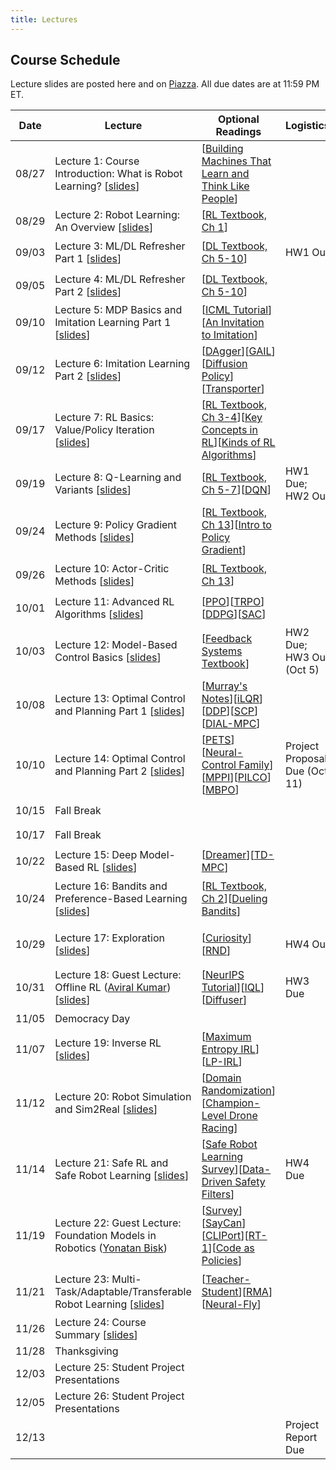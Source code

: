 ```yaml
---
title: Lectures
---
```


## Course Schedule

Lecture slides are posted here and on [Piazza](https://piazza.com/cmu/fall2024/16831/resources). All due dates are at 11:59 PM ET.

| Date | Lecture | Optional Readings | Logistics | Topic Groups |
|---|---|---|---|---|
| 08/27 | Lecture 1: Course Introduction: What is Robot Learning? [[slides](https://drive.google.com/file/d/1fiHlL4nSAZq1AhMkNOZnqTc6F61tX1kl/view?usp=sharing)] | [[Building Machines That Learn and Think Like People](https://arxiv.org/abs/1604.00289)] | | 🔴 Introduction |                         
| 08/29 | Lecture 2: Robot Learning: An Overview [[slides](https://drive.google.com/file/d/13iuX8bLMCrFk1gXwl7-8BJj7Zb_JmLtS/view?usp=sharing)] | [[RL Textbook, Ch 1](http://incompleteideas.net/book/RLbook2018.pdf)] | | 🔴 Introduction |
| 09/03 | Lecture 3: ML/DL Refresher Part 1 [[slides](https://drive.google.com/file/d/1iWqwuQCupq3lMNiYXeZ5IWF_s4WaDj66/view?usp=sharing)] | [[DL Textbook, Ch 5-10](https://www.deeplearningbook.org/)] | HW1 Out | 🟠 ML/DL Refresher |
| 09/05 | Lecture 4: ML/DL Refresher Part 2 [[slides](https://drive.google.com/file/d/1mZZCRkuxYlY_Bq9ZoDqU4cj7oEOfZ-yC/view?usp=sharing)] | [[DL Textbook, Ch 5-10](https://www.deeplearningbook.org/)] | | 🟠 ML/DL Refresher |
| 09/10 | Lecture 5: MDP Basics and Imitation Learning Part 1 [[slides](https://drive.google.com/file/d/1p4fm2kigaL2oA-lwE7f4Qw0gNe0JbnIv/view?usp=sharing)] | [[ICML Tutorial](https://sites.google.com/view/icml2018-imitation-learning/)][[An Invitation to Imitation](https://www.ri.cmu.edu/pub_files/2015/3/InvitationToImitation_3_1415.pdf)] | | 🟣 Imitation Learning |
| 09/12 | Lecture 6: Imitation Learning Part 2 [[slides](https://drive.google.com/file/d/1QgYXAp0x6tk7cuKW5XWfFnaFAnsM1DA4/view?usp=sharing)] | [[DAgger](https://arxiv.org/pdf/1011.0686.pdf)][[GAIL](https://arxiv.org/pdf/1606.03476.pdf)][[Diffusion Policy](https://diffusion-policy.cs.columbia.edu/)][[Transporter](https://arxiv.org/abs/2010.14406)] | | 🟣 Imitation Learning |
| 09/17 | Lecture 7: RL Basics: Value/Policy Iteration [[slides](https://drive.google.com/file/d/15RZvpyr5NboWwCMIQW-LaUR7K296d32e/view?usp=sharing)] | [[RL Textbook, Ch 3-4](http://incompleteideas.net/book/RLbook2018.pdf)][[Key Concepts in RL](https://spinningup.openai.com/en/latest/spinningup/rl_intro.html)][[Kinds of RL Algorithms](https://spinningup.openai.com/en/latest/spinningup/rl_intro2.html)] | | 🟢 Model-Free RL |
| 09/19 | Lecture 8: Q-Learning and Variants [[slides](https://drive.google.com/file/d/1vo_Fg1tViETgwQO53mTO-7-fbAFq2IaV/view?usp=sharing)] | [[RL Textbook, Ch 5-7](http://incompleteideas.net/book/RLbook2018.pdf)][[DQN](https://www.cs.toronto.edu/~vmnih/docs/dqn.pdf)] | HW1 Due; HW2 Out | 🟢 Model-Free RL |
| 09/24 | Lecture 9: Policy Gradient Methods [[slides](https://drive.google.com/file/d/14myLNTvC6vFYvduMj8CXdYK4AYMNz8Qe/view?usp=sharing)] | [[RL Textbook, Ch 13](http://incompleteideas.net/book/RLbook2018.pdf)][[Intro to Policy Gradient](https://spinningup.openai.com/en/latest/spinningup/rl_intro3.html)] | | 🟢 Model-Free RL |
| 09/26 | Lecture 10: Actor-Critic Methods [[slides](https://drive.google.com/file/d/1wO-afHmi1EmZhnOO5GYye9ll5wlJZOyx/view?usp=sharing)] | [[RL Textbook, Ch 13](http://incompleteideas.net/book/RLbook2018.pdf)] | | 🟢 Model-Free RL |
| 10/01 | Lecture 11: Advanced RL Algorithms [[slides](https://drive.google.com/file/d/1Edu7kQfNQyDJbdkLkSOK-fjF177jdYrz/view?usp=sharing)] | [[PPO](https://arxiv.org/pdf/1707.06347)][[TRPO](https://arxiv.org/pdf/1502.05477.pdf)][[DDPG](https://arxiv.org/pdf/1509.02971.pdf)][[SAC](https://arxiv.org/abs/1801.01290)] | | 🟢 Model-Free RL |
| 10/03 | Lecture 12: Model-Based Control Basics [[slides](https://drive.google.com/file/d/1VgDw12pssTsGwoZtXBrrRtTnPiQrG3WR/view?usp=sharing)] | [[Feedback Systems Textbook](https://fbswiki.org/wiki/index.php/Feedback_Systems:_An_Introduction_for_Scientists_and_Engineers)] | HW2 Due; HW3 Out (Oct 5) | 🔵 Model-Based RL |
| 10/08 | Lecture 13: Optimal Control and Planning Part 1 [[slides](https://drive.google.com/file/d/1nHNygc8R5TBo7wznaassBpFTv1rQAVu6/view?usp=sharing)] | [[Murray's Notes](https://fbswiki.org/wiki/index.php/Supplement:_Optimization-Based_Control)][[iLQR](https://www.scitepress.org/PublishedPapers/2004/11439/pdf/index.html)][[DDP](https://ieeexplore.ieee.org/abstract/document/6386025)][[SCP](https://arc.aiaa.org/doi/epdf/10.2514/1.G000218)][[DIAL-MPC](https://lecar-lab.github.io/dial-mpc/)] | | 🔵 Model-Based RL |
| 10/10 | Lecture 14: Optimal Control and Planning Part 2 [[slides](https://drive.google.com/file/d/1nHNygc8R5TBo7wznaassBpFTv1rQAVu6/view?usp=sharing)] | [[PETS](https://arxiv.org/abs/1805.12114)][[Neural-Control Family](https://www.gshi.me/blog/NeuralControl/)][[MPPI](https://homes.cs.washington.edu/~bboots/files/InformationTheoreticMPC.pdf)][[PILCO](https://www.cs.utexas.edu/users/sniekum/classes/RLFD-F15/papers/Deisenroth11.pdf)][[MBPO](https://arxiv.org/pdf/1906.08253.pdf)] | Project Proposal Due (Oct 11) | 🔵 Model-Based RL |
| 10/15 | Fall Break | | | ⛱️ |
| 10/17 | Fall Break | | | ⛱️ |
| 10/22 | Lecture 15: Deep Model-Based RL [[slides](https://drive.google.com/file/d/1evcHE8fj8r0MX2CU2NainrNeQ2vpLg8r/view?usp=sharing)] | [[Dreamer](https://arxiv.org/pdf/1912.01603.pdf)][[TD-MPC](https://nicklashansen.github.io/td-mpc/)] | | 🔵 Model-Based RL |
| 10/24 | Lecture 16: Bandits and Preference-Based Learning [[slides](https://drive.google.com/file/d/1XqjavpLGerp3C11GEcEYIzvRp7KT5las/view?usp=sharing)] | [[RL Textbook, Ch 2](http://incompleteideas.net/book/RLbook2018.pdf)][[Dueling Bandits](https://www.cs.cornell.edu/people/tj/publications/yue_etal_09a.pdf)] | | 🟡 Bandits and Exploration |
| 10/29 | Lecture 17: Exploration [[slides](https://drive.google.com/file/d/1l0_NYZ3iLvjLZtff_gy3gOlcf1qxglXX/view?usp=sharing)] | [[Curiosity](https://arxiv.org/pdf/1705.05363.pdf)][[RND](https://arxiv.org/pdf/1810.12894.pdf)] | HW4 Out | 🟡 Bandits and Exploration |
| 10/31 | Lecture 18: Guest Lecture: Offline RL ([Aviral Kumar](https://aviralkumar2907.github.io/)) [[slides](https://drive.google.com/file/d/187RDM5eTdmYysnPfsKhjQym9lTh28LwH/view?usp=sharing)] | [[NeurIPS Tutorial](https://sites.google.com/view/offlinerltutorial-neurips2020/home)][[IQL](https://arxiv.org/abs/2110.06169)][[Diffuser](https://arxiv.org/abs/2205.09991)] | HW3 Due | ⚪ RL from Offline Data |
| 11/05 | Democracy Day | | | 🗳 |
| 11/07 | Lecture 19: Inverse RL [[slides](https://drive.google.com/file/d/1bSaokkU5JXlQ9zI-O8FUE14VqD0Fnonw/view?usp=sharing)] | [[Maximum Entropy IRL](https://cdn.aaai.org/AAAI/2008/AAAI08-227.pdf)][[LP-IRL](https://ai.stanford.edu/~ang/papers/icml00-irl.pdf)] | | ⚪ RL from Offline Data |
| 11/12 | Lecture 20: Robot Simulation and Sim2Real [[slides](https://drive.google.com/file/d/1mpfDqpfbzjrFY2girFs0EKDyKVRJTf_y/view?usp=sharing)] | [[Domain Randomization](https://arxiv.org/abs/1703.06907)][[Champion-Level Drone Racing](https://www.nature.com/articles/s41586-023-06419-4)] | | 🟤 Specialized Topics |
| 11/14 | Lecture 21: Safe RL and Safe Robot Learning [[slides](https://drive.google.com/file/d/1PiG3kz6c2SdSnNSrJm5LNCuE-0jZmMSf/view?usp=sharing)] | [[Safe Robot Learning Survey](https://www.annualreviews.org/doi/abs/10.1146/annurev-control-042920-020211)][[Data-Driven Safety Filters](https://ieeexplore.ieee.org/abstract/document/10266799)] | HW4 Due | 🟤 Specialized Topics |
| 11/19 | Lecture 22: Guest Lecture: Foundation Models in Robotics ([Yonatan Bisk](https://talkingtorobots.com/yonatanbisk.html)) | [[Survey](https://github.com/JeffreyYH/robotics-fm-survey)][[SayCan](https://arxiv.org/abs/2204.01691)][[CLIPort](https://arxiv.org/abs/2109.12098)][[RT-1](https://arxiv.org/abs/2212.06817)][[Code as Policies](https://arxiv.org/abs/2209.07753)] | | 🟤 Specialized Topics |
| 11/21 | Lecture 23: Multi-Task/Adaptable/Transferable Robot Learning [[slides](https://drive.google.com/file/d/1H64o2Rs3ebJIf_D6u5xWxswfYB-WA_C3/view?usp=sharing)]| [[Teacher-Student](https://www.research-collection.ethz.ch/bitstream/handle/20.500.11850/448343/1/2020_science_robotics_lee_locomotion.pdf)][[RMA](https://arxiv.org/abs/2107.04034)][[Neural-Fly](https://arxiv.org/abs/2205.06908)] | | 🟤 Specialized Topics |
| 11/26 | Lecture 24: Course Summary [[slides](https://drive.google.com/file/d/1fV9VfF-QULhtwKZ0rPPYfZHHcEvtQScL/view?usp=sharing)] | | | ⚫ Project |
| 11/28 | Thanksgiving | | | 🦃️ |
| 12/03 | Lecture 25: Student Project Presentations | | | ⚫ Project |
| 12/05 | Lecture 26: Student Project Presentations | | | ⚫ Project |
| 12/13 | | | Project Report Due | ✨ |
